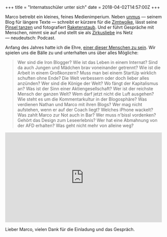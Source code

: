 +++
title = "Internatsschüler unter sich"
date = 2018-04-02T14:57:00Z
+++

Marco betreibt ein kleines, feines Medienimperium. Neben [unmus](https://www.unmus.de) — seinem Blog für längere Texte — schreibt er kürzere für die [Zimtwolke](https://www.unmus.de/zimtwolke/), lässt seine [Pinsel tanzen](https://www.unmus.de/pinseldisko/) und fotografiert [Raketenstaub](https://www.unmus.de/raketenstaub/). Und er führt Gespräche mit Menschen, nimmt sie auf und stellt sie als [Zirkusliebe](https://www.unmus.de/zirkusliebe/) ins Netz — neudeutsch: Podcast.

Anfang des Jahres hatte ich die Ehre, [einer dieser Menschen zu sein](https://www.unmus.de/zirkus012-internatsschueler-unter-sich/). Wir spielen uns die Bälle zu und unterhalten uns über alles Mögliche:

> Wer sind die Iron Blogger? Wie ist das Leben in einem Internat? Sind da auch Jungen und Mädchen brav voneinander getrennt? Wie ist die Arbeit in einem Großkonzern? Muss man bei einem StartUp wirklich schuften ohne Ende? Die Welt verbessern oder doch lieber alles anzünden? Wer sind die Könige der Welt? Wo fängt der Kapitalismus an? Was ist der Sinn einer Aktiengesellschaft? Wer ist der reichste Mensch der ganzen Welt? Wem darf jetzt nicht die Luft ausgehen? Wie steht es um die Kommentarkultur in der Blogosphäre? Was verdienen Nathan und Marco mit ihren Blogs? Wer mag nicht aufstehen, wenn er auf der Coach liegt? Welches iPhone wackelt? Was zahlt Marco zur Not auch in Bar? Wer muss n'bissl vordenken? Gehört das Design zum Leseerlebnis? Wer hat eine Abmahnung von der AFD erhalten? Was geht nicht mehr von alleine weg?

<iframe width="100%" height="290" src="https://www.unmus.de/wp-content/plugins/podlove-podcasting-plugin-for-wordpress/lib/modules/podlove_web_player/player_v4/dist/share.html?episode=https://www.unmus.de/?podlove_player4=89" frameborder="0" scrolling="no"></iframe>

Lieber Marco, vielen Dank für die Einladung und das Gespräch. 